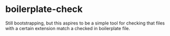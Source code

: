 # boilerplate-check

Still bootstrapping, but this aspires to be a simple tool for checking that
files with a certain extension match a checked in boilerplate file.
